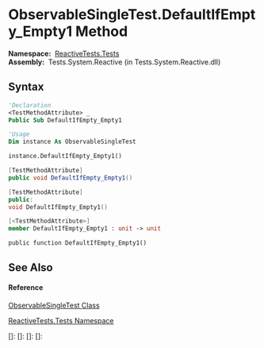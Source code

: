 # ObservableSingleTest.DefaultIfEmpty\_Empty1 Method

**Namespace:**  [ReactiveTests.Tests](ReactiveTests.Tests\ReactiveTests.Tests.md)  
**Assembly:**  Tests.System.Reactive (in Tests.System.Reactive.dll)

## Syntax

```vb
'Declaration
<TestMethodAttribute> _
Public Sub DefaultIfEmpty_Empty1
```

```vb
'Usage
Dim instance As ObservableSingleTest

instance.DefaultIfEmpty_Empty1()
```

```csharp
[TestMethodAttribute]
public void DefaultIfEmpty_Empty1()
```

```c++
[TestMethodAttribute]
public:
void DefaultIfEmpty_Empty1()
```

```fsharp
[<TestMethodAttribute>]
member DefaultIfEmpty_Empty1 : unit -> unit 
```

```jscript
public function DefaultIfEmpty_Empty1()
```

## See Also

#### Reference

[ObservableSingleTest Class](ObservableSingleTest\ObservableSingleTest.md)

[ReactiveTests.Tests Namespace](ReactiveTests.Tests\ReactiveTests.Tests.md)

[]: 
[]: 
[]: 
[]: 